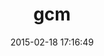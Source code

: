 ---
layout: post
title:  "gcm"
repo:   "spacialdb/gcm"
date:   2015-02-18 17:16:49
gemurl: https://github.com/spacialdb/gcm
---